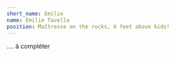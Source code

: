 ```yaml
---
short_name: Emilie
name: Emilie Tavella
position: Maîtresse on the rocks, 6 feet above kids!
---
```

.... à compléter 
